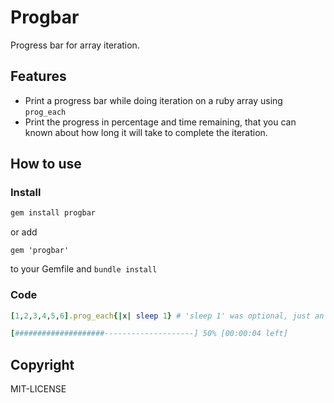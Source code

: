 Progbar
=======

Progress bar for array iteration.

## Features

* Print a progress bar while doing iteration on a ruby array using `prog_each`
* Print the progress in percentage and time remaining, that you can known about how long it will take to complete the iteration.

## How to use

### Install

```bash
gem install progbar
```

or add


```
gem 'progbar'
```

to your Gemfile and `bundle install`

### Code

```ruby
[1,2,3,4,5,6].prog_each{|x| sleep 1} # 'sleep 1' was optional, just an example
```

```ruby
[####################--------------------] 50% [00:00:04 left]
```

## Copyright
MIT-LICENSE
